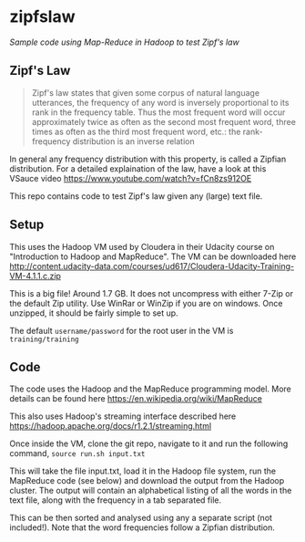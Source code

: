 # zipfslaw
*Sample code using Map-Reduce in Hadoop to test Zipf's law*

## Zipf's Law
> Zipf's law states that given some corpus of natural language utterances, the frequency of any word is inversely proportional to its rank in the frequency table. Thus the most frequent word will occur approximately twice as often as the second most frequent word, three times as often as the third most frequent word, etc.: the rank-frequency distribution is an inverse relation

In general any frequency distribution with this property, is called a Zipfian distribution. For a detailed explaination of the law, have a look at this VSauce video
https://www.youtube.com/watch?v=fCn8zs912OE

This repo contains code to test Zipf's law given any (large) text file. 

## Setup 
This uses the Hadoop VM used by Cloudera in their Udacity course on "Introduction to Hadoop and MapReduce". The VM can be downloaded here
http://content.udacity-data.com/courses/ud617/Cloudera-Udacity-Training-VM-4.1.1.c.zip

This is a big file! Around 1.7 GB. It does not uncompress with either 7-Zip or the default Zip utility. Use WinRar or WinZip if you are on windows. Once unzipped, it should be fairly simple to set up.

The default `username/password` for the root user in the VM is `training/training`

## Code
The code uses the Hadoop and the MapReduce programming model. More details can be found here
https://en.wikipedia.org/wiki/MapReduce

This also uses Hadoop's streaming interface described here
https://hadoop.apache.org/docs/r1.2.1/streaming.html

Once inside the VM, clone the git repo, navigate to it and run the following command,
`source run.sh input.txt`

This will take the file input.txt, load it in the Hadoop file system, run the MapReduce code (see below) and download the output from the Hadoop cluster. The output will contain an alphabetical listing of all the words in the text file, along with the frequency in a tab separated file.

This can be then sorted and analysed using any a separate script (not included!). Note that the word frequencies follow a Zipfian distribution. 





